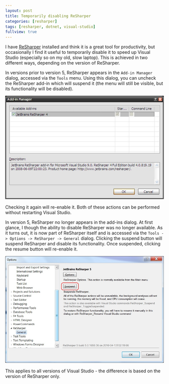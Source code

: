 ```yaml
---
layout: post
title: Temporarily disabling ReSharper
categories: [resharper]
tags: [resharper, dotnet, visual-studio]
fullview: true
---
```


I have [ReSharper](http://www.jetbrains.com/resharper/) installed and think it is a great tool for productivity, but occasionally I find it useful to temporarily disable it to speed up Visual Studio (especially so on my old, slow laptop). This is achieved in two different ways, depending on the version of ReSharper.

In versions prior to version 5, ReSharper appears in the `Add-in Manager` dialog, accessed via the `Tools` menu. Using this dialog, you can uncheck the ReSharper add-in which will suspend it (the menu will still be visible, but its functionality will be disabled).

[![Add-in manager][1]][1]

Checking it again will re-enable it. Both of these actions can be performed without restarting Visual Studio.

In version 5, ReSharper no longer appears in the add-ins dialog. At first glance, I though the ability to disable ReSharper was no longer available. As it turns out, it is now part of ReSharper itself and is accessed via the `Tools -> Options -> ReSharper -> General` dialog. Clicking the suspend button will suspend ReSharper and disable its functionality. Once suspended, clicking the resume button will re-enable it.

[![ReSharper options][2]][2]

This applies to all versions of Visual Studio - the difference is based on the version of ReSharper only.

  [1]: /assets/media/images/2010/06/resharperpre5suspend.jpg
  [2]: /assets/media/images/2010/06/resharper5suspend.jpg
